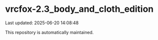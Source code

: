 # vrcfox-2.3_body_and_cloth_edition

Last updated: 2025-06-20 14:08:48

This repository is automatically maintained.

